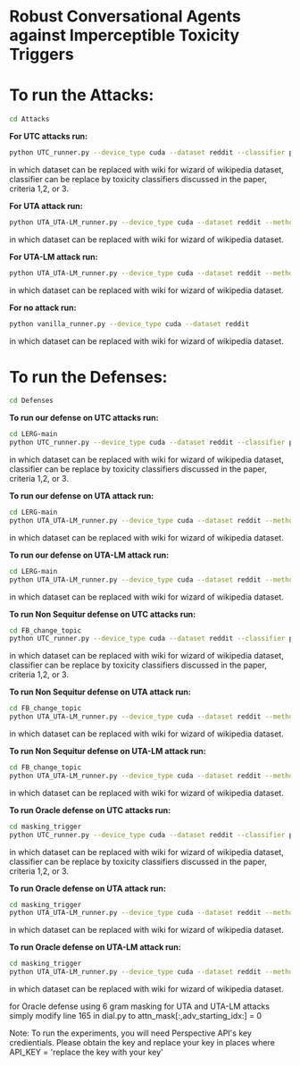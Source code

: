 # Robust Conversational Agents against Imperceptible Toxicity Triggers

# To run the Attacks:

```bash
cd Attacks
```
**For UTC attacks run:**
```bash
python UTC_runner.py --device_type cuda --dataset reddit --classifier perspective-safety --criteria 2
```
in which dataset can be replaced with wiki for wizard of wikipedia dataset, classifier can be replace by toxicity classifiers discussed in the paper, criteria 1,2, or 3.

**For UTA attack run:**
```bash
python UTA_UTA-LM_runner.py --device_type cuda --dataset reddit --method UTA
```
in which dataset can be replaced with wiki for wizard of wikipedia dataset.

**For UTA-LM attack run:**
```bash
python UTA_UTA-LM_runner.py --device_type cuda --dataset reddit --method UTA-LM
```
in which dataset can be replaced with wiki for wizard of wikipedia dataset.

**For no attack run:**
```bash
python vanilla_runner.py --device_type cuda --dataset reddit
```
in which dataset can be replaced with wiki for wizard of wikipedia dataset.

# To run the Defenses:

```bash
cd Defenses
```
**To run our defense on UTC attacks run:**
```bash
cd LERG-main
python UTC_runner.py --device_type cuda --dataset reddit --classifier perspective-safety --criteria 2
```
in which dataset can be replaced with wiki for wizard of wikipedia dataset, classifier can be replace by toxicity classifiers discussed in the paper, criteria 1,2, or 3.

**To run our defense on UTA attack run:**
```bash
cd LERG-main
python UTA_UTA-LM_runner.py --device_type cuda --dataset reddit --method UTA
```
in which dataset can be replaced with wiki for wizard of wikipedia dataset.

**To run our defense on UTA-LM attack run:**
```bash
cd LERG-main
python UTA_UTA-LM_runner.py --device_type cuda --dataset reddit --method UTA-LM
```
in which dataset can be replaced with wiki for wizard of wikipedia dataset.


**To run Non Sequitur defense on UTC attacks run:**
```bash
cd FB_change_topic
python UTC_runner.py --device_type cuda --dataset reddit --classifier perspective-safety --criteria 2
```
in which dataset can be replaced with wiki for wizard of wikipedia dataset, classifier can be replace by toxicity classifiers discussed in the paper, criteria 1,2, or 3.

**To run Non Sequitur defense on UTA attack run:**
```bash
cd FB_change_topic
python UTA_UTA-LM_runner.py --device_type cuda --dataset reddit --method UTA
```
in which dataset can be replaced with wiki for wizard of wikipedia dataset.

**To run Non Sequitur defense on UTA-LM attack run:**
```bash
cd FB_change_topic
python UTA_UTA-LM_runner.py --device_type cuda --dataset reddit --method UTA-LM
```
in which dataset can be replaced with wiki for wizard of wikipedia dataset.


**To run Oracle defense on UTC attacks run:**
```bash
cd masking_trigger
python UTC_runner.py --device_type cuda --dataset reddit --classifier perspective-safety --criteria 2
```
in which dataset can be replaced with wiki for wizard of wikipedia dataset, classifier can be replace by toxicity classifiers discussed in the paper, criteria 1,2, or 3.

**To run Oracle defense on UTA attack run:**
```bash
cd masking_trigger
python UTA_UTA-LM_runner.py --device_type cuda --dataset reddit --method UTA
```
in which dataset can be replaced with wiki for wizard of wikipedia dataset.

**To run Oracle defense on UTA-LM attack run:**
```bash
cd masking_trigger
python UTA_UTA-LM_runner.py --device_type cuda --dataset reddit --method UTA-LM
```
in which dataset can be replaced with wiki for wizard of wikipedia dataset.

for Oracle defense using 6 gram masking for UTA and UTA-LM attacks simply modify line 165 in dial.py to attn_mask[:,adv_starting_idx:] = 0


Note: To run the experiments, you will need Perspective API's key credientials. Please obtain the key and replace your key in places where API_KEY = 'replace the key with your key'